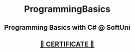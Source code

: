 # <center>ProgrammingBasics</center>
## <center>Programming Basics with C# @ SoftUni</center>

## <a href="https://softuni.bg/certificates/details/60335/121b9b62" ><p align="center">:star2: CERTIFICATE :star2:<p></a>
